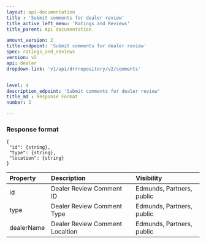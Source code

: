 ```yaml
---
layout: api-documentation
title : 'Submit comments for dealer review'
title_active_left_menu: 'Ratings and Reviews'
title_parent: Api documentation

amount_version: 2
title-endpoint: 'Submit comments for dealer review'
spec: ratings_and_reviews
version: v2
api: dealer
dropdown-link: 'v1/api/drrrepository/v2/comments'


level: 4
description_edpoint: 'Submit comments for dealer review'
title_md : Response Format
number: 3

---
```



### Response format

	{
	 "id": {string},
	 "type": {string},
	 "location": {string}
	}

| Property   | Description                     | Visibility                |
|:-----------|:--------------------------------|:--------------------------|
| id         | Dealer Review Comment ID        | Edmunds, Partners, public |
| type       | Dealer Review Comment Type      | Edmunds, Partners, public |
| dealerName | Dealer Review Comment Localtion | Edmunds, Partners, public |

